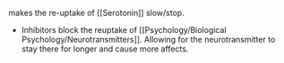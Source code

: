makes the re-uptake of [[Serotonin]] slow/stop.
* Inhibitors block the reuptake of [[Psychology/Biological Psychology/Neurotransmitters]]. Allowing for the neurotransmitter to stay there for longer and cause more affects.